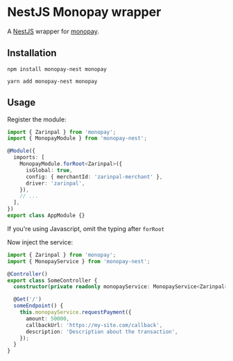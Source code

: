 # NestJS Monopay wrapper

A [NestJS](https://github.com/nestjs/nest) wrapper for [monopay](https://github.com/alitnk/monopay).

## Installation

```shell
npm install monopay-nest monopay
```

```shell
yarn add monopay-nest monopay
```

## Usage

Register the module:

```ts
import { Zarinpal } from 'monopay';
import { MonopayModule } from 'monopay-nest';

@Module({
  imports: [
    MonopayModule.forRoot<Zarinpal>({
      isGlobal: true,
      config: { merchantId: 'zarinpal-merchant' },
      driver: 'zarinpal',
    }),
    // ...
  ],
})
export class AppModule {}
```

If you're using Javascript, omit the typing after `forRoot`

Now inject the service:

```ts
import { Zarinpal } from 'monopay';
import { MonopayService } from 'monopay-nest';

@Controller()
export class SomeController {
  constructor(private readonly monopayService: MonopayService<Zarinpal>) {}

  @Get('/')
  someEndpoint() {
    this.monopayService.requestPayment({
      amount: 50000,
      callbackUrl: 'https://my-site.com/callback',
      description: 'Description about the transaction',
    });
  }
}
```
